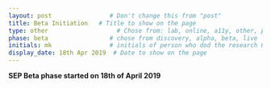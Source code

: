 ```yaml
---
layout: post                # Don't change this from "post"
title: Beta Initiation   # Title to show on the page
type: other                   # Chose from: lab, online, a11y, other, partner
phase: beta                 # chose from discovery, alpha, beta, live
initials: mk                # initials of person who dod the research OR who uploaded it to this site
display_date: 18th Apr 2019  # Date to show on the page
---
```


**SEP Beta phase started on 18th of April 2019**



<!--more-->
